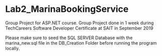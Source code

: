 # Lab2_MarinaBookingService

Group Project for ASP.NET course.
Group Project done in 1 week during TechCareers Software Developer Certificate at SAIT in September 2019

Please make sure to seed the SQL SERVER Database with the marina_new.sql file in the DB_Creation Folder before running the program locally.
